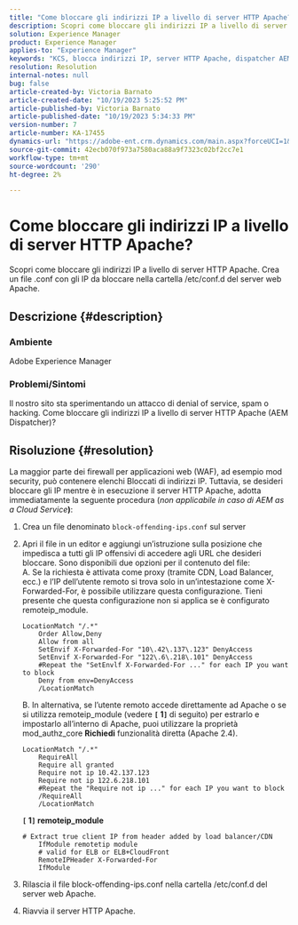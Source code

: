```yaml
---
title: "Come bloccare gli indirizzi IP a livello di server HTTP Apache?"
description: Scopri come bloccare gli indirizzi IP a livello di server HTTP Apache.
solution: Experience Manager
product: Experience Manager
applies-to: "Experience Manager"
keywords: "KCS, blocca indirizzi IP, server HTTP Apache, dispatcher AEM"
resolution: Resolution
internal-notes: null
bug: false
article-created-by: Victoria Barnato
article-created-date: "10/19/2023 5:25:52 PM"
article-published-by: Victoria Barnato
article-published-date: "10/19/2023 5:34:33 PM"
version-number: 7
article-number: KA-17455
dynamics-url: "https://adobe-ent.crm.dynamics.com/main.aspx?forceUCI=1&pagetype=entityrecord&etn=knowledgearticle&id=9cbb468a-a46e-ee11-8df0-6045bd006793"
source-git-commit: 42ecb070f973a7580aca88a9f7323c02bf2cc7e1
workflow-type: tm+mt
source-wordcount: '290'
ht-degree: 2%

---
```


# Come bloccare gli indirizzi IP a livello di server HTTP Apache?


Scopri come bloccare gli indirizzi IP a livello di server HTTP Apache. Crea un file .conf con gli IP da bloccare nella cartella /etc/conf.d del server web Apache.

## Descrizione {#description}


### <b>Ambiente</b>

Adobe Experience Manager



### <b>Problemi/Sintomi</b>

Il nostro sito sta sperimentando un attacco di denial of service, spam o hacking. Come bloccare gli indirizzi IP a livello di server HTTP Apache (AEM Dispatcher)?


## Risoluzione {#resolution}


La maggior parte dei firewall per applicazioni web (WAF), ad esempio mod security, può contenere elenchi Bloccati di indirizzi IP. Tuttavia, se desideri bloccare gli IP mentre è in esecuzione il server HTTP Apache, adotta immediatamente la seguente procedura (*non applicabile in caso di AEM as a Cloud Service<b>*)</b>:

1. Crea un file denominato `block-offending-ips.conf` sul server
2. Apri il file in un editor e aggiungi un’istruzione sulla posizione che impedisca a tutti gli IP offensivi di accedere agli URL che desideri bloccare. Sono disponibili due opzioni per il contenuto del file:<br>    A. Se la richiesta è attivata come proxy (tramite CDN, Load Balancer, ecc.) e l’IP dell’utente remoto si trova solo in un’intestazione come X-Forwarded-For, è possibile utilizzare questa configurazione. Tieni presente che questa configurazione non si applica se è configurato remoteip_module.


   ```
   LocationMatch "/.*"
       Order Allow,Deny
       Allow from all
       SetEnvif X-Forwarded-For "10\.42\.137\.123" DenyAccess
       SetEnvif X-Forwarded-For "122\.6\.218\.101" DenyAccess
       #Repeat the "SetEnvlf X-Forwarded-For ..." for each IP you want to block
       Deny from env=DenyAccess
       /LocationMatch
   ```

   B. In alternativa, se l’utente remoto accede direttamente ad Apache o se si utilizza remoteip_module (vedere <b>`[` 1`]` </b> di seguito) per estrarlo e impostarlo all’interno di Apache, puoi utilizzare la proprietà mod_authz_core <b>Richiedi</b> funzionalità diretta (Apache 2.4).


   ```
   LocationMatch "/.*"
       RequireAll
       Require all granted
       Require not ip 10.42.137.123
       Require not ip 122.6.218.101
       #Repeat the "Require not ip ..." for each IP you want to block
       /RequireAll
       /LocationMatch
   ```


   <b>`[` 1`]`  remoteip_module</b>


   ```
   # Extract true client IP from header added by load balancer/CDN
       IfModule remotetip module
       # valid for ELB or ELB+CloudFront
       RemoteIPHeader X-Forwarded-For
       IfModule
   ```


3. Rilascia il file block-offending-ips.conf nella cartella /etc/conf.d del server web Apache.
4. Riavvia il server HTTP Apache.

